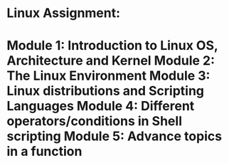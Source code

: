 # Linux Assignment:

<h1>
Module 1: Introduction to Linux OS, Architecture and Kernel 
Module 2: The Linux Environment
Module 3: Linux distributions and Scripting Languages        
Module 4: Different operators/conditions in Shell scripting   
Module 5: Advance topics in a function
</h1>
